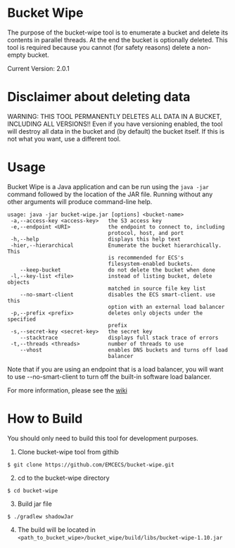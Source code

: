 # Bucket Wipe 
The purpose of the bucket-wipe tool is to enumerate a bucket and delete its contents in parallel threads.  At the end the bucket is optionally deleted.  This tool is required because you cannot (for safety reasons) delete a non-empty bucket.

Current Version: 2.0.1

# Disclaimer about deleting data
WARNING: THIS TOOL PERMANENTLY DELETES ALL DATA IN A BUCKET, INCLUDING ALL VERSIONS!! Even if you have versioning enabled, the tool will destroy all data in the bucket and (by default) the bucket itself.  If this is not what you want, use a different tool.

# Usage
Bucket Wipe is a Java application and can be run using the `java -jar` command followed by the location of the JAR file.  Running without any other arguments will produce command-line help.

``` 
usage: java -jar bucket-wipe.jar [options] <bucket-name>
 -a,--access-key <access-key>   the S3 access key
 -e,--endpoint <URI>            the endpoint to connect to, including
                                protocol, host, and port
 -h,--help                      displays this help text
 -hier,--hierarchical           Enumerate the bucket hierarchically.  This
                                is recommended for ECS's
                                filesystem-enabled buckets.
    --keep-bucket               do not delete the bucket when done
 -l,--key-list <file>           instead of listing bucket, delete objects
                                matched in source file key list
    --no-smart-client           disables the ECS smart-client. use this
                                option with an external load balancer
 -p,--prefix <prefix>           deletes only objects under the specified
                                prefix
 -s,--secret-key <secret-key>   the secret key
    --stacktrace                displays full stack trace of errors
 -t,--threads <threads>         number of threads to use
    --vhost                     enables DNS buckets and turns off load
                                balancer
```

Note that if you are using an endpoint that is a load balancer, you will want to use --no-smart-client to turn off the built-in software load balancer.
  
For more information, please see the [wiki](https://github.com/EMCECS/bucket-wipe/wiki)

# How to Build
You should only need to build this tool for development purposes.

1. Clone bucket-wipe tool from githib 
```
$ git clone https://github.com/EMCECS/bucket-wipe.git
```
2. cd to the bucket-wipe directory
```
$ cd bucket-wipe
```
3. Build jar file
```
$ ./gradlew shadowJar
```
4. The build will be located in `<path_to_bucket_wipe>/bucket_wipe/build/libs/bucket-wipe-1.10.jar`
